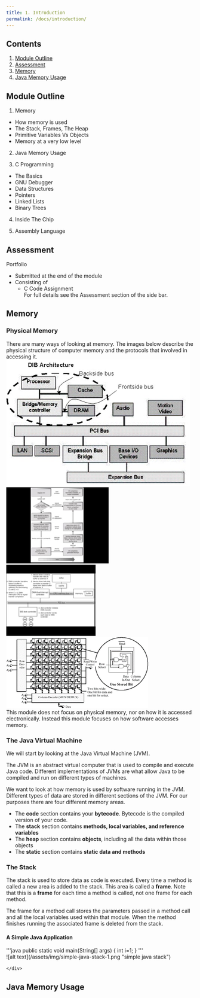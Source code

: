 ```yaml
---
title: 1. Introduction
permalink: /docs/introduction/
---
```


## Contents  

1. [Module Outline](#outline)  
2. [Assessment](#assessment)  
3. [Memory](memory)  
4. [Java Memory Usage](#javamem)  

## <a name="outline"></a>Module Outline  

1. Memory
  * How memory is used
  * The Stack, Frames, The Heap
  * Primitive Variables Vs Objects
  * Memory at a very low level

2. Java Memory Usage

3. C Programming
  * The Basics
  * GNU Debugger
  * Data Structures
  * Pointers
  * Linked Lists
  * Binary Trees

4. Inside The Chip

5. Assembly Language

## <a name="asseddment"></a>Assessment

Portfolio  
* Submitted at the end of the module  
* Consisting of  
  * C Code Assignment  
For full details see the Assessment section of the side bar.  

## <a name="memory"></a>Memory

### Physical Memory  

There are many ways of looking at memory. The images below describe the physical structure of computer memory and the protocols that involved in accessing it.  
![alt text](/assets/img/mem1.jpg "DIB Architecture")  
![alt text](/assets/img/mem2.jpg "memory access protocol")  
![alt text](/assets/img/mem3.jpg "DMA")  
![alt text](/assets/img/mem4.png "Physical structure of memory")  
This module does not focus on physical memory, nor on how it is accessed electronically. Instead this module focuses on how software accesses memory. 

### The Java Virtual Machine  

We will start by looking at the Java Virtual Machine (JVM).  

The JVM is an abstract virtual computer that is used to compile and execute Java code. Different implementations of JVMs are what allow Java to be compiled and run on different types of machines.  

We want to look at how memory is used by software running in the JVM. Different types of data are stored in different sections of the JVM. For our purposes there are four different memory areas.  

* The **code** section contains your **bytecode**. Bytecode is the compiled version of your code.  
* The **stack** section contains **methods, local variables, and reference variables**  
* The **heap** section contains **objects**, including all the data within those objects  
* The **static** section contains **static data and methods**  

### The Stack

The stack is used to store data as code is executed. Every time a method is called a new area is added to the stack. This area is called a **frame**. Note that this is a **frame** for each time a method is called, not one frame for each method.  

The frame for a method call stores the parameters passed in a method call and all the local variables used within that module. When the method finishes running the associated frame is deleted from the stack.

#### A Simple Java Application

<div class="row">
    <div class="col-md-6">
'''java  
public static void main(String[] args)  
{  
  int i=1;  
}  
'''
    </div>
    <div class="col-md-6">
![alt text](/assets/img/simple-java-stack-1.png "simple java stack")

    </div>
</div>



## <a name="javamem"></a>Java Memory Usage


